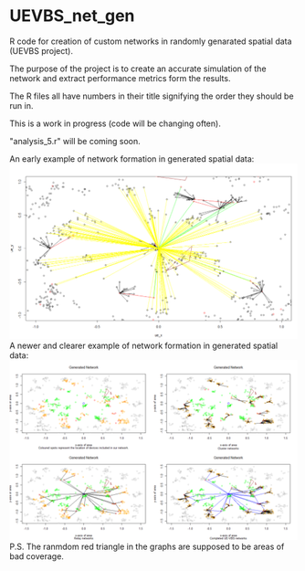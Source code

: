 # UEVBS_net_gen
R code for creation of custom networks in randomly genarated spatial data (UEVBS project).

The purpose of the project is to create an accurate simulation of the network and extract performance metrics form the results.

The R files all have numbers in their title signifying the order they should be run in.

This is a work in progress (code will be changing often).

"analysis_5.r" will be coming soon.

An early example of network formation in generated spatial data:
![alt text](https://github.com/OrestisN/UEVBS_net_gen/blob/main/early_example.PNG?raw=true)
A newer and clearer example of network formation in generated spatial data:
![alt text](https://github.com/OrestisN/UEVBS_net_gen/blob/main/new_example.png?raw=true)
P.S. The ranmdom red triangle in the graphs are supposed to be areas of bad coverage.

